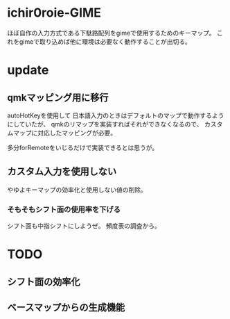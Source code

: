 # ichir0roie-GIME

ほぼ自作の入力方式である下駄路配列をgimeで使用するためのキーマップ。
これをgimeで取り込めば他に環境は必要なく動作することが出切る。

# update

## qmkマッピング用に移行

autoHotKeyを使用して
日本語入力のときはデフォルトのマップで動作するようにしていたが、
qmkのリマップを実装すればそれができなくなるので、
カスタムマップに対応したマッピングが必要。

多分forRemoteをいじるだけで実装できるとは思うが。

## カスタム入力を使用しない

やゆよキーマップの効率化と使用しない値の削除。

### そもそもシフト面の使用率を下げる

シフト面も中指シフトにしようぜ。
頻度表の調査から。

# TODO

## シフト面の効率化

## ベースマップからの生成機能



